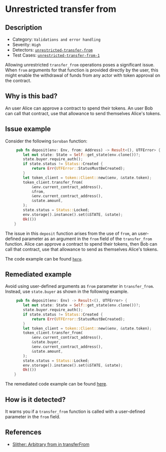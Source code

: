 # Unrestricted transfer from

## Description

- Category: `Validations and error handling`
- Severity: `High`
- Detectors: [`unrestricted-transfer-from`](https://github.com/CoinFabrik/scout-soroban/tree/main/detectors/unrestricted-transfer-from)
- Test Cases: [`unrestricted-transfer-from-1`](https://github.com/CoinFabrik/scout-soroban/tree/main/test-cases/unrestricted-transfer-from/unrestricted-transfer-from-1)

Allowing unrestricted `transfer_from` operations poses a significant issue. When `from` arguments for that function is provided directly by the user, this might enable the withdrawal of funds from any actor with token approval on the contract. 

## Why is this bad?

An user Alice can approve a contract to spend their tokens. An user Bob can call that contract, use that allowance to send themselves Alice's tokens.

## Issue example

Consider the following `Soroban` function:

```rust
     pub fn deposit(env: Env, from: Address) -> Result<(), UTFError> {
        let mut state: State = Self::get_state(env.clone())?;
        state.buyer.require_auth();
        if state.status != Status::Created {
            return Err(UTFError::StatusMustBeCreated);
        }
        let token_client = token::Client::new(&env, &state.token);
        token_client.transfer_from(
            &env.current_contract_address(),
            &from,
            &env.current_contract_address(),
            &state.amount,
        );
        state.status = Status::Locked;
        env.storage().instance().set(&STATE, &state);
        Ok(())
    }
```

The issue in this `deposit` function arises from the use of `from`, an user-defined parameter as an argument in the `from` field of the `transfer_from` function. Alice can approve a contract to spend their tokens, then Bob can call that contract, use that allowance to send as themselves Alice's tokens.

The code example can be found [`here`](https://github.com/CoinFabrik/scout-soroban/tree/main/test-cases/unrestricted-transfer-from/unrestricted-transfer-from-1/vulnerable-example).

## Remediated example

Avoid using user-defined arguments as `from` parameter in `transfer_from`. Instead, use `state.buyer` as shown in the following example.

```rust
     pub fn deposit(env: Env) -> Result<(), UTFError> {
        let mut state: State = Self::get_state(env.clone())?;
        state.buyer.require_auth();
        if state.status != Status::Created {
            return Err(UTFError::StatusMustBeCreated);
        }
        let token_client = token::Client::new(&env, &state.token);
        token_client.transfer_from(
            &env.current_contract_address(),
            &state.buyer,
            &env.current_contract_address(),
            &state.amount,
        );
        state.status = Status::Locked;
        env.storage().instance().set(&STATE, &state);
        Ok(())
    }
```

The remediated code example can be found [here](https://github.com/CoinFabrik/scout-soroban/tree/main/test-cases/unrestricted-transfer-from/unrestricted-transfer-from-1/remediated-example).

## How is it detected?

It warns you if a `transfer_from` function is called with a user-defined parameter in the `from` field.

## References

- [Slither: Arbitrary from in transferFrom](https://github.com/crytic/slither/wiki/Detector-Documentation#arbitrary-from-in-transferfrom)

